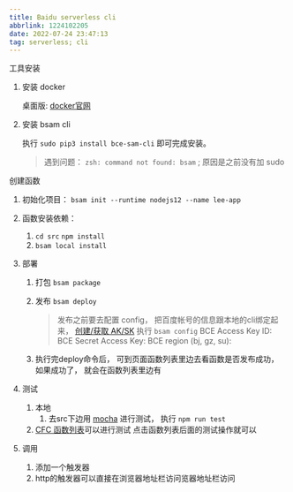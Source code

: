 ```yaml
---
title: Baidu serverless cli
abbrlink: 1224102205
date: 2022-07-24 23:47:13
tag: serverless; cli
---
```


工具安装

1. 安装 docker

   桌面版:  [docker官网](https://www.docker.com/)

2. 安装 bsam cli

   执行 `sudo pip3 install bce-sam-cli` 即可完成安装。

   > 遇到问题： `zsh: command not found: bsam` ; 
   > 原因是之前没有加 sudo

创建函数

1. 初始化项目： `bsam init --runtime nodejs12 --name lee-app`

2. 函数安装依赖：

   1. `cd src` `npm install`
   2. `bsam local install` 

3. 部署

   1. 打包 `bsam package`
   2. 发布 `bsam deploy`
      > 发布之前要去配置 config， 把百度帐号的信息跟本地的cli绑定起来， [创建/获取 AK/SK](https://console.bce.baidu.com/iam/?_=1658676423284#/iam/accesslist)
      > 执行 `bsam config`
      > BCE Access Key ID:
      > BCE Secret Access Key:
      > BCE region (bj, gz, su):

   3. 执行完deploy命令后， 可到页面函数列表里边去看函数是否发布成功， 如果成功了， 就会在函数列表里边有

4. 测试

   1. 本地
      1. 去src下边用 [mocha](https://mochajs.org/) 进行测试， 执行 `npm run test`
   2. [CFC 函数列表](https://console.bce.baidu.com/cfc/?#/cfc/functions)可以进行测试
      点击函数列表后面的测试操作就可以

5. 调用

   1. 添加一个触发器
   2. http的触发器可以直接在浏览器地址栏访问览器地址栏访问